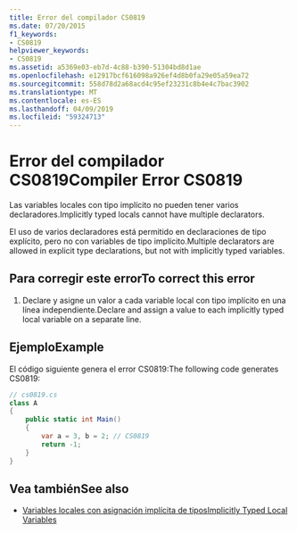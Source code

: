 ```yaml
---
title: Error del compilador CS0819
ms.date: 07/20/2015
f1_keywords:
- CS0819
helpviewer_keywords:
- CS0819
ms.assetid: a5369e03-eb7d-4c88-b390-51304bd8d1ae
ms.openlocfilehash: e12917bcf616098a926ef4d8b0fa29e05a59ea72
ms.sourcegitcommit: 558d78d2a68acd4c95ef23231c8b4e4c7bac3902
ms.translationtype: MT
ms.contentlocale: es-ES
ms.lasthandoff: 04/09/2019
ms.locfileid: "59324713"
---
```

# <a name="compiler-error-cs0819"></a><span data-ttu-id="7d68b-102">Error del compilador CS0819</span><span class="sxs-lookup"><span data-stu-id="7d68b-102">Compiler Error CS0819</span></span>
<span data-ttu-id="7d68b-103">Las variables locales con tipo implícito no pueden tener varios declaradores.</span><span class="sxs-lookup"><span data-stu-id="7d68b-103">Implicitly typed locals cannot have multiple declarators.</span></span>  
  
 <span data-ttu-id="7d68b-104">El uso de varios declaradores está permitido en declaraciones de tipo explícito, pero no con variables de tipo implícito.</span><span class="sxs-lookup"><span data-stu-id="7d68b-104">Multiple declarators are allowed in explicit type declarations, but not with implicitly typed variables.</span></span>  
  
## <a name="to-correct-this-error"></a><span data-ttu-id="7d68b-105">Para corregir este error</span><span class="sxs-lookup"><span data-stu-id="7d68b-105">To correct this error</span></span>  
  
1. <span data-ttu-id="7d68b-106">Declare y asigne un valor a cada variable local con tipo implícito en una línea independiente.</span><span class="sxs-lookup"><span data-stu-id="7d68b-106">Declare and assign a value to each implicitly typed local variable on a separate line.</span></span>  
  
## <a name="example"></a><span data-ttu-id="7d68b-107">Ejemplo</span><span class="sxs-lookup"><span data-stu-id="7d68b-107">Example</span></span>  
 <span data-ttu-id="7d68b-108">El código siguiente genera el error CS0819:</span><span class="sxs-lookup"><span data-stu-id="7d68b-108">The following code generates CS0819:</span></span>  
  
```csharp  
// cs0819.cs  
class A  
{  
    public static int Main()  
    {  
        var a = 3, b = 2; // CS0819  
        return -1;  
    }  
}  
```  
  
## <a name="see-also"></a><span data-ttu-id="7d68b-109">Vea también</span><span class="sxs-lookup"><span data-stu-id="7d68b-109">See also</span></span>

- [<span data-ttu-id="7d68b-110">Variables locales con asignación implícita de tipos</span><span class="sxs-lookup"><span data-stu-id="7d68b-110">Implicitly Typed Local Variables</span></span>](../../csharp/programming-guide/classes-and-structs/implicitly-typed-local-variables.md)
